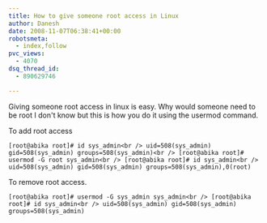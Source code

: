 ```yaml
---
title: How to give someone root access in Linux
author: Danesh
date: 2008-11-07T06:38:41+00:00
robotsmeta:
  - index,follow
pvc_views:
  - 4070
dsq_thread_id:
  - 890629746

---
```

Giving someone root access in linux is easy. Why would someone need to be root I don't know but this is how you do it using the usermod command.

To add root access

`[root@abika root]# id sys_admin<br />
uid=508(sys_admin) gid=508(sys_admin) groups=508(sys_admin)<br />
[root@abika root]# usermod -G root sys_admin<br />
[root@abika root]# id sys_admin<br />
uid=508(sys_admin) gid=508(sys_admin) groups=508(sys_admin),0(root)`

To remove root access.

`[root@abika root]# usermod -G sys_admin sys_admin<br />
[root@abika root]# id sys_admin<br />
uid=508(sys_admin) gid=508(sys_admin) groups=508(sys_admin)`
